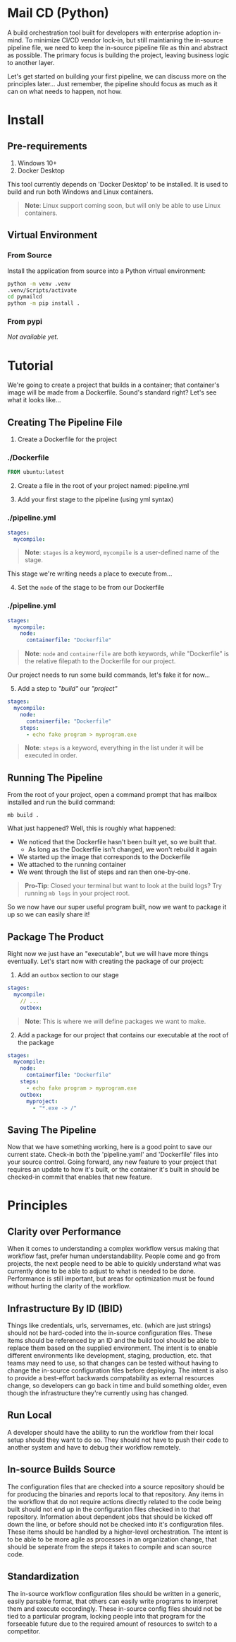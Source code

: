 Mail CD (Python)
================

A build orchestration tool built for developers with enterprise adoption in-mind.
To minimize CI/CD vendor lock-in, but still maintianing the in-source pipeline file, we need to keep the in-source pipeline file as thin and abstract as possible.  The primary focus is building the project, leaving business logic to another layer.

Let's get started on building your first pipeline, we can discuss more on the principles later...
Just remember, the pipeline should focus as much as it can on what needs to happen, not how.

# Install

## Pre-requirements

1. Windows 10+
2. Docker Desktop

This tool currently depends on 'Docker Desktop' to be installed.
It is used to build and run both Windows and Linux containers.

> **Note**: Linux support coming soon, but will only be able to use Linux containers.

## Virtual Environment

### From Source

Install the application from source into a Python virtual environment:

```sh
python -m venv .venv
.venv/Scripts/activate
cd pymailcd
python -m pip install .
```

### From pypi

*Not available yet.*


# Tutorial

We're going to create a project that builds in a container; that container's image will be made from a Dockerfile.
Sound's standard right?  Let's see what it looks like...

## Creating The Pipeline File

1. Create a Dockerfile for the project

### ./Dockerfile
```Dockerfile
FROM ubuntu:latest
```

2. Create a file in the root of your project named: pipeline.yml

3. Add your first stage to the pipeline (using yml syntax)

### ./pipeline.yml
```yaml
stages:
  mycompile:
```
>**Note**: `stages` is a keyword, `mycompile` is a user-defined name of the stage.

This stage we're writing needs a place to execute from...

4. Set the `node` of the stage to be from our Dockerfile

### ./pipeline.yml
```yaml
stages:
  mycompile:
    node:
      containerfile: "Dockerfile"
```

> **Note**: `node` and `containerfile` are both keywords, while "Dockerfile" is the relative filepath to the Dockerfile for our project.

Our project needs to run some build commands, let's fake it for now...

5. Add a step to *"build"* our *"project"*

```yaml
stages:
  mycompile:
    node:
      containerfile: "Dockerfile"
    steps:
      - echo fake program > myprogram.exe
```

> **Note**: `steps` is a keyword, everything in the list under it will be executed in order.

## Running The Pipeline

From the root of your project, open a command prompt that has mailbox installed and run the build command:

```
mb build .
```

What just happened?  Well, this is roughly what happened:

* We noticed that the Dockerfile hasn't been built yet, so we built that.
  * As long as the Dockerfile isn't changed, we won't rebuild it again
* We started up the image that corresponds to the Dockerfile
* We attached to the running container
* We went through the list of steps and ran then one-by-one.

> **Pro-Tip**: Closed your terminal but want to look at the build logs? Try running `mb logs` in your project root.

So we now have our super useful program built, now we want to package it up so we can easily share it!

## Package The Product

Right now we just have an "executable", but we will have more things eventually.  Let's start now with creating the package of our project:

1. Add an `outbox` section to our stage

```yaml
stages:
  mycompile:
    // ...
    outbox:
```

> **Note**: This is where we will define packages we want to make.

2. Add a package for our project that contains our executable at the root of the package

```yaml
stages:
  mycompile:
    node:
      containerfile: "Dockerfile"
    steps:
      - echo fake program > myprogram.exe
    outbox:
      myproject:
        - "*.exe -> /"
```

## Saving The Pipeline

Now that we have something working, here is a good point to save our current state.
Check-in both the 'pipeline.yaml' and 'Dockerfile' files into your source control.
Going forward, any new feature to your project that requires an update to how it's built, or the container it's built in should be checked-in commit that enables that new feature.

# Principles

## Clarity over Performance
When it comes to understanding a complex workflow versus making that workflow fast, prefer human understandability.
People come and go from projects, the next people need to be able to quickly understand what was currently done to be able to adjust to what is needed to be done.
Performance is still important, but areas for optimization must be found without hurting the clarity of the workflow.

## Infrastructure By ID (IBID)
Things like credentials, urls, servernames, etc. (which are just strings) should not be hard-coded into the in-source configuration files.  These items should be referenced by an ID and the build tool should be able to replace them based on the supplied environment.
The intent is to enable different environments like development, staging, production, etc. that teams may need to use, so that changes can be tested without having to change the in-source configuration files before deploying.
The intent is also to provide a best-effort backwards compatability as external resources change, so developers can go back in time and build something older, even though the infrastructure they're currently using has changed.

## Run Local
A developer should have the ability to run the workflow from their local setup should they want to do so.  They should not have to push their code to another system and have to debug their workflow remotely.

## In-source Builds Source
The configuration files that are checked into a source repository should be for producing the binaries and reports local to that repository.  Any items in the workflow that do not require actions directly related to the code being built should not end up in the configuration files checked in to that repository.
Information about dependent jobs that should be kicked off down the line, or before should not be checked into it's configuration files.
These items should be handled by a higher-level orchestration.
The intent is to be able to be more agile as processes in an organization change, that should be seperate from the steps it takes to compile and scan source code.

## Standardization
The in-source workflow configuration files should be written in a generic, easily parsable format, that others can easily write programs to interpret them and execute occordingly.
These in-source config files should not be tied to a particular program, locking people into that program for the forseeable future due to the required amount of resources to switch to a competitor.
